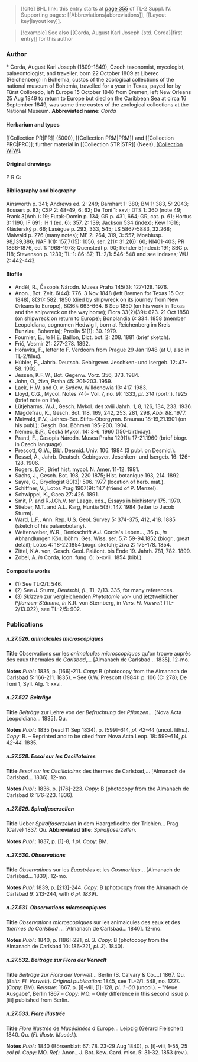 > [!cite] BHL link: this entry starts at [page 355](https://www.biodiversitylibrary.org/page/33266032) of TL-2 Suppl. IV.
> Supporting pages: [[Abbreviations|abbreviations]], [[Layout key|layout key]].

> [!example] See also [[Corda, August Karl Joseph {std. Corda}|first entry]] for this author

### Author

\* Corda, August Karl Joseph (1809-1849), Czech taxonomist, mycologist, palaeontologist, and traveller, born 22 October 1809 at Liberec (Reichenberg) in Bohemia, custos of the zoological collections of the national museum of Bohemia, travelled for a year in Texas, payed for by Fürst Colloredo, left Europe 15 October 1848 from Bremen, left New Orleans 25 Aug 1849 to return to Europe but died on the Caribbean Sea at circa 16 September 1849, was some time custos of the zoological collections at the National Museum. 
**Abbreviated name**: *Corda*

#### Herbarium and types

[[Collection PR|PR]] (5000), [[Collection PRM|PRM]] and [[Collection PRC|PRC]]; further material in [[Collection STR|STR]] (Nees), [[Collection W|W]](Lindenberg).

#### Original drawings

P R C:

#### Bibliography and biography

Ainsworth p. 341; Andrews ed. 2: 249; Barnhart 1: 380; BM 1: 383, 5: 2043; Bossert p. 83; CSP 2: 48-49, 6: 62; De Toni 1: xxvi; DTS 1: 360 (note 49; Frank 3(Anh.): 19; Futak-Domin p. 134; GR p. 431, 664; GR, cat. p. 61; Hortus 3: 1190; IF 691; IH 1 (ed. 6): 357, 2: 139; Jackson 534 (index); Kew 1:616; Klásterský p. 66; Lasègue p. 293, 333, 545; LS 5867-5883, 32.268; Maiwald p. 276 (many notes); ME 2: 264, 319, 3: 557; Moebiusp. 98,139,386; NAF 1(1): 157,7(15): 1056, ser. 2(1): 31,2(6): 60; NI401-403; PR 1866-1876, ed. 1: 1968-1978; Quenstedt p. 90; Rehder 5(index): 191; SBC p. 118; Stevenson p. 1239; TL-1: 86-87; TL-2/1: 546-548 and see indexes; WU 2: 442-443.

#### Biofile

- Anděl, R., Časopis Národn. Musea Praha 145(3): 127-128. 1976.
- Anon., Bot. Zeit. 6(44): 776. 3 Nov 1848 (left Bremen for Texas 15 Oct 1848), 8(31): 582. 1850 (died by shipwreck on its journey from New Orleans to Europe), 8(36): 663-664. 6 Sep 1850 (on his work in Texas and the shipwreck on the way home); Flora 33(2)(39): 623. 21 Oct 1850 (on shipwreck on return to Europe); Bonplandia 6: 334. 1858 (member Leopoldiana, cognomen Hedwig I, born at Reichenberg im Kreis Bunzlau, Bohemia); Preslia 51(1): 30. 1979.
- Fournier, E., *in* H.E. Baillon, Dict. bot. 2: 208. 1881 (brief sketch).
- Frič, Vesmir 21: 277-278. 1892.
- Hořavka, F., letter to F. Verdoorn from Prague 29 Jan 1948 (at U, also in TL-2/files).
- Hübler, F., Jahrb. Deutsch. Gebirgsver. Jeschken- und Isergeb. 12: 47-58. 1902.
- Jessen, K.F.W., Bot. Gegenw. Vorz. 356, 373. 1984.
- John, O., živa, Praha 45: 201-203. 1959.
- Lack, H.W. and O. v. Sydow, Willdenowia 13: 417. 1983.
- Lloyd, C.G., Mycol. Notes 74(= Vol. 7, no. 9): 1333, *pl. 314* (portr.). 1925 (brief note on life).
- Lütjeharms, W.J., Gesch. Mykol. des xviii Jahrh. 1, 8, 126, 134, 233. 1936.
- Mägdefrau, K., Gesch. Bot. 118, 169, 242, 253, 281, 298, *Abb. 88.* 1977.
- Maiwald, P.V., Jahres-Ber. Stifts-Obergymn. Braunau 18-19,21.1901 (on his publ.); Gesch. Bot. Böhmen 195-200. 1904.
- Němec, B.R., Česká Mykol. 14: 3-6. 1960 (150-birthday).
- Prantl, F., Časopis Národn. Musea Praha 129(1): 17-21.1960 (brief biogr. in Czech language).
- Prescott, G.W., Bibl. Desmid. Univ. 106. 1984 (3 publ. on Desmid.).
- Ressel, A., Jahrb. Deutsch. Gebirgsver. Jeschken- und Isergeb. 16: 126-128. 1906.
- Rogers, D.P., Brief hist. mycol. N. Amer. 11-12. 1981.
- Sachs, J., Gesch. Bot. 198, 220 1875; Hist. botanique 193, 214. 1892.
- Sayre, G., Bryologist 80(3): 506. 1977 (location of herb. mat.).
- Schiffner, V., Lotos Prag 1907(9): 147 (friend of P. Menzel).
- Schwippel, K., Gaea 27: 426. 1891.
- Smit, P. and R.J.Ch.V. ter Laage, eds., Essays in biohistory 175. 1970.
- Stieber, M.T. and A.L. Karg, Huntia 5(3): 147. 1984 (letter to Jacob Sturm).
- Ward, L.F., Ann. Rep. U.S. Geol. Survey 5: 374-375, 412, 418. 1885 (sketch of his palaeobotany).
- Weitenweber, W.R., Denkschrift A.J. Corda's Leben..., 36 p., *in* Abhandlungen Kön. böhm. Ges. Wiss. ser. 5.7: 59-94.1852 (biogr., great detail); Lotos 4: 18-22.1854(biogr. sketch); živa 2: 175-178. 1854.
- Zittel, K.A. von, Gesch. Geol. Paläont. bis Ende 19. Jahrh. 781, 782. 1899.
- Zobel, A. *in* Corda, Icon. fung. 6: ix-xviii. 1854 (bibl.).

#### Composite works

- (1) See TL-2/1: 546.
- (2) See J. Sturm, *Deutschi, fl*., TL-2/13. 335, for many references.
- (3) *Skizzen* zur vergleichenden *Phytotomie* vor- und jetztweltlicher *Pflanzen-Stämme, in* K.R. von Sternberg, in *Vers. Fl. Vorwelt* (TL-2/13.022), see TL-2/5: 902.

### Publications

##### n.27.526. animalcules microscopiques

**Title**
Observations sur les *animalcules microscopiques* qu'on trouve auprès des eaux thermales de *Carlsbad*,... \[Almanach de Carlsbad... 1835\]. 12-mo.

**Notes**
*Publ*.: 1835, p. \[166\]-211. *Copy*: B (photocopy from the Almanach de Carlsbad 5: 166-211. 1835). – See G.W. Prescott (1984): p. 106 (C: 278); De Toni 1, Syll. Alg. 1: xxvi.

##### n.27.527. Beiträge

**Title**
*Beiträge* zur Lehre von der *Befruchtung* der *Pflanzen*... \[Nova Acta Leopoldiana... 1835\]. Qu.

**Notes**
*Publ*.: 1835 (read 11 Sep 1834), p. \[599\]-614, *pl. 42-44* (uncol. liths.). *Copy*: B. – Reprinted and to be cited from Nova Acta Leop. 18: 599-614, *pl. 42-44.* 1835.

##### n.27.528. Essai sur les Oscillatoires

**Title**
*Essai sur les Oscillatoires* des thermes de Carlsbad,... \[Almanach de Carlsbad... 1836\]. 12-mo.

**Notes**
*Publ*.: 1836, p. \[176\]-223. *Copy*: B (photocopy from the Almanach de Carlsbad 6: 176-223. 1836).

##### n.27.529. Spiralfaserzellen

**Title**
Ueber *Spiralfaserzellen* in dem Haargeflechte der Trichien... Prag (Calve) 1837. Qu.
**Abbreviated title**: *Spiralfaserzellen*.

**Notes**
*Publ*.: 1837, p. \[1\]-8, *1 pl. Copy*: BM.

##### n.27.530. Observations

**Title**
*Observations* sur les *Euastrées* et les *Cosmariées*... \[Almanach de Carlsbad... 1839\]. 12-mo.

**Notes**
*Publ*: 1839, p. \[213\]-244. *Copy*: B (photocopy from the Almanach de Carlsbad 9: 213-244, with *6 pl. 1839*).

##### n.27.531. Observations microscopiques

**Title**
*Observations microscopiques* sur les animalcules des eaux et des *thermes de Carlsbad* ... \[Almanach de Carlsbad... 1840\]. 12-mo.

**Notes**
*Publ*.: 1840, p. \[186\]-221, *pl. 3. Copy*: B (photocopy from the Almanach de Carlsbad 10: 186-221, *pl. 3*). 1840).

##### n.27.532. Beiträge zur Flora der Vorwelt

**Title**
*Beiträge zur Flora der Vorwelt*... Berlin (S. Calvary & Co....) 1867. Qu. (*Beitr. Fl.* *Vorwelt*).
*Original publication*: 1845, see TL-2/1: 548, no. 1227. (*Copy*: BM). *Reissue*: 1867, p. \[i\]-viii, \[1\]-128, *pl. 1 -60* (uncol.). – "Neue Ausgabe", Berlin 1867 – *Copy*: MO. – Only difference in this second issue p. \[iii\] published from Berlin.

##### n.27.533. Flore illustrée

**Title**
*Flore illustrée* de *Mucédinées* d'Europe... Leipzig (Gérard Fleischer) 1840. Qu. (*Fl*. *illustr. Mucéd.*).

**Notes**
*Publ*.: 1840 (Börsenblatt 67: 78. 23-29 Aug 1840), p. \[i\]-viii, 1-55, 25 *col pl. Copy*: MO.
*Ref*.: Anon., J. Bot. Kew. Gard. misc. 5: 31-32. 1853 (rev.).

